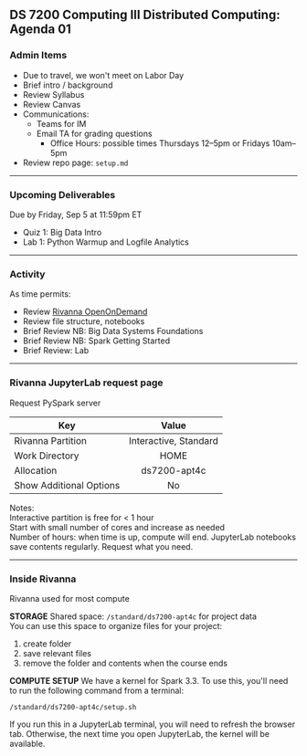 ## DS 7200 Computing III Distributed Computing: Agenda 01



### Admin Items

- Due to travel, we won't meet on Labor Day
- Brief intro / background
- Review Syllabus
- Review Canvas
- Communications:
  - Teams for IM
  - Email TA for grading questions
    - Office Hours: possible times Thursdays 12–5pm or Fridays 10am–5pm  
- Review repo page: `setup.md`

---

### Upcoming Deliverables

Due by Friday, Sep 5 at 11:59pm ET
- Quiz 1: Big Data Intro
- Lab 1: Python Warmup and Logfile Analytics


---

### Activity

As time permits:

- Review [Rivanna OpenOnDemand](https://ood.hpc.virginia.edu/pun/sys/dashboard)
- Review file structure, notebooks
- Brief Review NB: Big Data Systems Foundations  
- Brief Review NB: Spark Getting Started  
- Brief Review: Lab

---

### Rivanna JupyterLab request page

Request PySpark server

| Key       | Value |
| ----------- | :-----------: |
| Rivanna Partition | Interactive, Standard |
| Work Directory | HOME |
| Allocation| ds7200-apt4c |
| Show Additional Options| No |

Notes:    
Interactive partition is free for  < 1 hour  
Start with small number of cores and increase as needed  
Number of hours: when time is up, compute will end. JupyterLab notebooks save contents regularly. Request what you need.

--- 
### Inside Rivanna

Rivanna used for most compute

**STORAGE**
Shared space: `/standard/ds7200-apt4c` for project data  
You can use this space to organize files for your project: 
1. create folder
2. save relevant files
3. remove the folder and contents when the course ends

**COMPUTE SETUP**
We have a kernel for Spark 3.3. To use this, you'll need to run the following command from a terminal:

`/standard/ds7200-apt4c/setup.sh`

If you run this in a JupyterLab terminal, you will need to refresh the browser tab. Otherwise, the next time you open JupyterLab, the kernel will be available. 
